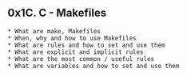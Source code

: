 ## 0x1C. C - Makefiles ##

	* What are make, Makefiles
	* When, why and how to use Makefiles
	* What are rules and how to set and use them
	* What are explicit and implicit rules
	* What are the most common / useful rules
	* What are variables and how to set and use them
